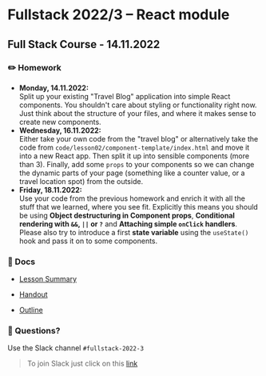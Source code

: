 # Fullstack 2022/3 – React module
## Full Stack Course - 14.11.2022

### ✏️ Homework

- **Monday, 14.11.2022:**  
  Split up your existing "Travel Blog" application into simple React components. You shouldn't care about styling or functionality right now. Just think about the structure of your files, and where it makes sense to create new components.
- **Wednesday, 16.11.2022:**  
  Either take your own code from the "travel blog" or alternatively take the code from `code/lesson02/component-template/index.html` and move it into a new React app. Then split it up into sensible components (more than 3). Finally, add some `props` to your components so we can change the dynamic parts of your page (something like a counter value, or a travel location spot) from the outside.
- **Friday, 18.11.2022:**  
  Use your code from the previous homework and enrich it with all the stuff that we learned, where you see fit. Explicitly this means you should be using **Object destructuring in Component props**, **Conditional rendering with `&&`, `||` or `?`** and **Attaching simple `onClick` handlers**. Please also try to introduce a first **state variable** using the `useState()` hook and pass it on to some components.


### 📄 Docs

- [Lesson Summary](https://...)

- [Handout](https://...)

- [Outline](https://...)


### 🤔 Questions?

Use the Slack channel `#fullstack-2022-3`

> To join Slack just click on this [link](https://hamburgcodingschool.slack.com/join/shared_invite/enQtMjczNDI3OTE4NzIwLTE2ZmNkNDk5YTg3MDFlOTY2ZmU2YzU5YTU4MTNhNDg4MTRhNTMwYzFiNTdlOTdhYzllYzg5YmVkYzljNWExY2U#/)
